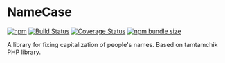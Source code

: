 # NameCase

[![npm](https://img.shields.io/npm/v/@foundernest/namecase)](https://www.npmjs.org/package/@foundernest/namecase)
[![Build Status](https://travis-ci.org/foundernest/namecase.svg?branch=master)](https://travis-ci.org/foundernest/namecase)
[![Coverage Status](https://coveralls.io/repos/github/foundernest/namecase/badge.svg?branch=master)](https://coveralls.io/github/foundernest/namecase?branch=master)
[![npm bundle size](https://img.shields.io/bundlephobia/min/@foundernest/namecase)](https://bundlephobia.com/result?p=@foundernest/namecase)

A library for fixing capitalization of people's names. Based on tamtamchik PHP library.
